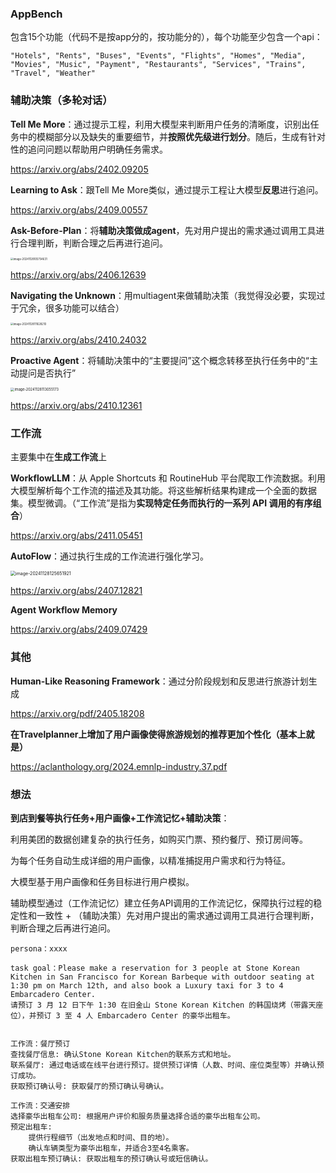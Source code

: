 ### AppBench

包含15个功能（代码不是按app分的，按功能分的），每个功能至少包含一个api：

```
"Hotels", "Rents", "Buses", "Events", "Flights", "Homes", "Media", "Movies", "Music", "Payment", "Restaurants", "Services", "Trains", "Travel", "Weather"
```

### 辅助决策（多轮对话）

**Tell Me More**：通过提示工程，利用大模型来判断用户任务的清晰度，识别出任务中的模糊部分以及缺失的重要细节，并**按照优先级进行划分**。随后，生成有针对性的追问问题以帮助用户明确任务需求。

https://arxiv.org/abs/2402.09205

**Learning to Ask**：跟Tell Me More类似，通过提示工程让大模型**反思**进行追问。

https://arxiv.org/abs/2409.00557

**Ask-Before-Plan**：将**辅助决策做成agent**，先对用户提出的需求通过调用工具进行合理判断，判断合理之后再进行追问。

<img src="/Users/dengbin/Library/Application Support/typora-user-images/image-20241128105754631.png" alt="image-20241128105754631" style="zoom:30%;" />

https://arxiv.org/abs/2406.12639

**Navigating the Unknown**：用multiagent来做辅助决策（我觉得没必要，实现过于冗余，很多功能可以结合）

<img src="/Users/dengbin/Library/Application Support/typora-user-images/image-20241128111628210.png" alt="image-20241128111628210" style="zoom:30%;" />

https://arxiv.org/abs/2410.24032

**Proactive Agent**：将辅助决策中的“主要提问”这个概念转移至执行任务中的“主动提问是否执行”

<img src="/Users/dengbin/Library/Application Support/typora-user-images/image-20241128113055173.png" alt="image-20241128113055173" style="zoom:40%;" />

https://arxiv.org/abs/2410.12361



### 工作流

主要集中在**生成工作流**上

**WorkflowLLM**：从 Apple Shortcuts 和 RoutineHub 平台爬取工作流数据。利用大模型解析每个工作流的描述及其功能。将这些解析结果构建成一个全面的数据集。模型微调。（“工作流”是指为**实现特定任务而执行的一系列 API 调用的有序组合**）

https://arxiv.org/abs/2411.05451

**AutoFlow**：通过执行生成的工作流进行强化学习。

<img src="/Users/dengbin/Library/Application Support/typora-user-images/image-20241128125651921.png" alt="image-20241128125651921" style="zoom:50%;" />

https://arxiv.org/abs/2407.12821

**Agent Workflow Memory**

https://arxiv.org/abs/2409.07429



### 其他

**Human-Like Reasoning Framework**：通过分阶段规划和反思进行旅游计划生成

https://arxiv.org/pdf/2405.18208

**在Travelplanner上增加了用户画像使得旅游规划的推荐更加个性化（基本上就是）**

https://aclanthology.org/2024.emnlp-industry.37.pdf



### 想法

**到店到餐等执行任务+用户画像+工作流记忆+辅助决策**：

利用美团的数据创建复杂的执行任务，如购买门票、预约餐厅、预订房间等。

为每个任务自动生成详细的用户画像，以精准捕捉用户需求和行为特征。

大模型基于用户画像和任务目标进行用户模拟。

辅助模型通过（工作流记忆）建立任务API调用的工作流记忆，保障执行过程的稳定性和一致性 + （辅助决策）先对用户提出的需求通过调用工具进行合理判断，判断合理之后再进行追问。

```
persona：xxxx

task goal：Please make a reservation for 3 people at Stone Korean Kitchen in San Francisco for Korean Barbeque with outdoor seating at 1:30 pm on March 12th, and also book a Luxury taxi for 3 to 4 Embarcadero Center.
请预订 3 月 12 日下午 1:30 在旧金山 Stone Korean Kitchen 的韩国烧烤（带露天座位），并预订 3 至 4 人 Embarcadero Center 的豪华出租车。


工作流：餐厅预订
查找餐厅信息: 确认Stone Korean Kitchen的联系方式和地址。
联系餐厅: 通过电话或在线平台进行预订。提供预订详情（人数、时间、座位类型等）并确认预订成功。
获取预订确认号: 获取餐厅的预订确认号确认。

工作流：交通安排
选择豪华出租车公司: 根据用户评价和服务质量选择合适的豪华出租车公司。
预定出租车:
	提供行程细节（出发地点和时间、目的地）。
	确认车辆类型为豪华出租车，并适合3至4名乘客。
获取出租车预订确认: 获取出租车的预订确认号或短信确认。
```











